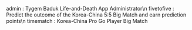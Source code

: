 admin : Tygem Baduk Life-and-Death App Administrator\n
fivetofive : Predict the outcome of the Korea-China 5:5 Big Match and earn prediction points\n
timematch : Korea-China Pro Go Player Big Match
